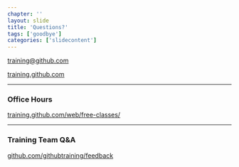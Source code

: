 ```yaml
---
chapter: ''
layout: slide
title: 'Questions?'
tags: ['goodbye']
categories: ['slidecontent']
---
```


[training@github.com](mailto:training@github.com)

[training.github.com](https://training.github.com)

---

### Office Hours
[training.github.com/web/free-classes/](https://training.github.com/web/free-classes/)

---

### Training Team Q&A
[github.com/githubtraining/feedback](githubtraining/feedback/)
